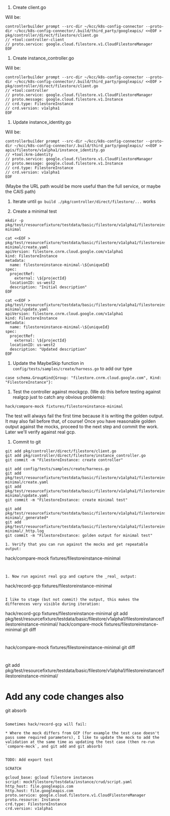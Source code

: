 
1. Create client.go

Will be:

```
controllerbuilder prompt --src-dir ~/kcc/k8s-config-connector --proto-dir ~/kcc/k8s-config-connector/.build/third_party/googleapis/ <<EOF > pkg/controller/direct/filestore/client.go
// +tool:controller-client
// proto.service: google.cloud.filestore.v1.CloudFilestoreManager
EOF
```


1. Create instance_controller.go

Will be:

```
controllerbuilder prompt --src-dir ~/kcc/k8s-config-connector --proto-dir ~/kcc/k8s-config-connector/.build/third_party/googleapis/ <<EOF > pkg/controller/direct/filestore/client.go
// +tool:controller
// proto.service: google.cloud.filestore.v1.CloudFilestoreManager
// proto.message: google.cloud.filestore.v1.Instance
// crd.type: FilestoreInstance
// crd.version: v1alpha1
EOF
```

1. Update instance_identity.go

Will be:

```
controllerbuilder prompt --src-dir ~/kcc/k8s-config-connector --proto-dir ~/kcc/k8s-config-connector/.build/third_party/googleapis/ <<EOF > apis/filestore/v1alpha1/instance_identity.go
// +tool:krm-identity
// proto.service: google.cloud.filestore.v1.CloudFilestoreManager
// proto.message: google.cloud.filestore.v1.Instance
// crd.type: FilestoreInstance
// crd.version: v1alpha1
EOF
```

(Maybe the URL path would be more useful than the full service, or maybe the CAIS path)

1. Iterate until `go build ./pkg/controller/direct/filestore/...` works

1. Create a minimal test

```
mkdir -p pkg/test/resourcefixture/testdata/basic/filestore/v1alpha1/filestoreinstance/filestoreinstance-minimal

cat <<EOF > pkg/test/resourcefixture/testdata/basic/filestore/v1alpha1/filestoreinstance/filestoreinstance-minimal/create.yaml
apiVersion: filestore.cnrm.cloud.google.com/v1alpha1
kind: FilestoreInstance
metadata:
  name: filestoreinstance-minimal-\${uniqueId}
spec:
  projectRef:
    external: \${projectId}
  locationID: us-west2
  description: "Initial description"
EOF

cat <<EOF > pkg/test/resourcefixture/testdata/basic/filestore/v1alpha1/filestoreinstance/filestoreinstance-minimal/update.yaml
apiVersion: filestore.cnrm.cloud.google.com/v1alpha1
kind: FilestoreInstance
metadata:
  name: filestoreinstance-minimal-\${uniqueId}
spec:
  projectRef:
    external: \${projectId}
  locationID: us-west2
  description: "Updated description"
EOF
```

1. Update the MaybeSkip function in `config/tests/samples/create/harness.go` to add our type


```
case schema.GroupKind{Group: "filestore.cnrm.cloud.google.com", Kind: "FilestoreInstance"}:
```


1. Test the controller against mockgcp.  (We do this before testing against realgcp just to catch any obvious problems):

```
hack/compare-mock fixtures/filestoreinstance-minimal
```

The test will always fail the first time because it is writing the golden output.  It may also fail before that, of course!  Once you have reasonable golden output against the mocks, proceed to the next step and commit the work.  Later we'll verify against real gcp.


1. Commit to git

```
git add pkg/controller/direct/filestore/client.go
git add pkg/controller/direct/filestore/instance_controller.go
git commit -m "FilestoreInstance: create controller"

git add config/tests/samples/create/harness.go
git add pkg/test/resourcefixture/testdata/basic/filestore/v1alpha1/filestoreinstance/filestoreinstance-minimal/create.yaml
git add pkg/test/resourcefixture/testdata/basic/filestore/v1alpha1/filestoreinstance/filestoreinstance-minimal/update.yaml
git commit -m "FilestoreInstance: create minimal test"

git add pkg/test/resourcefixture/testdata/basic/filestore/v1alpha1/filestoreinstance/filestoreinstance-minimal/_generated*
git add pkg/test/resourcefixture/testdata/basic/filestore/v1alpha1/filestoreinstance/filestoreinstance-minimal/_http.log
git commit -m "FilestoreInstance: golden output for minimal test"

1. Verify that you can run against the mocks and get repeatable output:

```
hack/compare-mock fixtures/filestoreinstance-minimal
```


1. Now run against real gcp and capture the _real_ output:

```
hack/record-gcp fixtures/filestoreinstance-minimal
```

I like to stage (but not commit) the output, this makes the differences very visible during iteration:

```
hack/record-gcp fixtures/filestoreinstance-minimal
git add pkg/test/resourcefixture/testdata/basic/filestore/v1alpha1/filestoreinstance/filestoreinstance-minimal/
hack/compare-mock fixtures/filestoreinstance-minimal
git diff
# <make changes to mock or controller or normalization>
hack/compare-mock fixtures/filestoreinstance-minimal
git diff
# <repeat until no diffs or only acceptable diffs>
git add pkg/test/resourcefixture/testdata/basic/filestore/v1alpha1/filestoreinstance/filestoreinstance-minimal/
# Add any code changes also
git absorb
```

Sometimes hack/record-gcp will fail:

* Where the mock differs from GCP (for example the test case doesn't pass some required parameters), I like to update the mock to add the validation at the same time as updating the test case (then re-run `compare-mock`, and git add and git absorb)


TODO: Add export test

SCRATCH

gcloud_base: gcloud filestore instances
script: mockfilestore/testdata/instance/crud/script.yaml
http_host: file.googleapis.com
http.host: file.googleapis.com
proto.service: google.cloud.filestore.v1.CloudFilestoreManager
proto.resource: Instance
crd.type: FilestoreInstance
crd.version: v1alpha1
